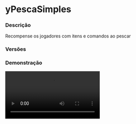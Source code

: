 # yPescaSimples
<secondary-label ref="rankup"/>

### Descrição
Recompense os jogadores com itens e comandos ao pescar

### Versões
<secondary-label ref="1.8"/>
<secondary-label ref="1.9"/>
<secondary-label ref="1.10"/>
<secondary-label ref="1.11"/>
<secondary-label ref="1.12"/>
<secondary-label ref="1.13"/>
<secondary-label ref="1.14"/>
<secondary-label ref="1.15"/>
<secondary-label ref="1.16"/>
<secondary-label ref="1.17"/>
<secondary-label ref="1.18"/>
<secondary-label ref="1.19"/>
<secondary-label ref="1.20"/>
<secondary-label ref="1.21"/>

### Demonstração
<video src="//www.youtube.com/watch?v=MaYkr59Ta2Q"/>


<chapter title="Comandos" id="commands" collapsible="true">
<code-block lang="plain text">/simplepesca - Abre o menu principal
/simplepesca ajuda - Envia a mensagem de ajuda
/simplepesca desbugar - Desbugar uma vara
/simplepesca setloc - Setar o local da pesca
/simplepesca givevara - Dar uma vara de pesca à um jogador.
/simplepesca givebooster - Dar um booster à um jogador.
/simplepesca setnpc - Setar o local do NPC.
/simplepesca delnpc - Deleta o local do NPC.</code-block>
</chapter>

<chapter title="Permissões" id="permissions" collapsible="true">
<code-block lang="plain text">ysimplepesca.usar - Permissão para o /simplepescaysimplepesca.ajuda - Permissão para o /simplepesca ajudaysimplepesca.admin - Permissão para o /simplepesca desbugar, /simplepesca givevara, /simplepesca setloc, /simplepesca setnpc, /simplepesca delnpc, /simplepesca giveboosterysimplepesca.afkbypass - Permissão para não ser detectado no anti - afk</code-block>
</chapter>

## Placeholders
<primary-label ref="placeholders"/>

Aqui estão as placeholders disponíveis para utilização com este plugin. Consulte-as para entender como utilizá-las corretamente.

<code-block lang="plain text" ignore-vars="true">
%ysimplepesca_pescados% - Retorna formatado (1K, 1000,00...)
%ysimplepesca_pescados_raw% - &nbsp;Retorna o valor double sem formatação (1.0, 2.0...)
%ysimplepesca_pescados_rodada% - &nbsp;Retorna o valor de recompensas da última vez que começou a pescar, formatado.
%ysimplepesca_pescados_rodada_raw% - Retorna o valor de recompensas da última vez que começou a pescar, sem formatação.
</code-block>

## Configuração
<primary-label ref="config"/>
Confira os arquivos de configuração deste plugin e revise os detalhes para garantir uma implementação correta.

<chapter title="Arquivos de Configuração" collapsible="true">
<chapter title="Estrutura do diretório" collapsible="false">
<code-block lang="plain text" ignore-vars="true">
Estrutura do diretório:
└── yPescaSimples/
    ├── menus/
    │    ├── preview.yml
    │    ├── principal.yml
    │    └── top.yml
    ├── boosters.yml
    ├── config.yml
    ├── niveis.yml
    └── recompensas.yml
</code-block>
</chapter>

<chapter title="menus" collapsible="true">
<chapter title="preview.yml" collapsible="true">
<code-block lang="yaml" ignore-vars="true">
<![CDATA[
Nome: '&8Pesca - Recompensas'
Tamanho: 54
Slots: [10, 11, 12, 13, 14, 15, 16, 19, 20, 21, 22, 23, 24, 25, 28, 29, 30, 31, 32, 33, 34, 37, 38, 39, 40, 41, 42, 43]
BackSlot: 45
VoltarSlot: 9
ProximoSlot: 17
]]>
</code-block>
</chapter>

<chapter title="principal.yml" collapsible="true">
<code-block lang="yaml" ignore-vars="true">
<![CDATA[
Nome: '&8Pesca principal'
Tamanho: 27
Itens:
  Vara:
    Slot: 10
    CustomSkull: false
    URL: ''
    ID: 346
    Data: 0
    Glow: true
    Name: '&aVara de pesca'
    Lore:
      - '&7Clique para pegar sua vara de pesca.'
  Local:
    Slot: 12
    CustomSkull: true
    URL: 'http://textures.minecraft.net/texture/4528ed45802400f465b5c4e3a6b7a9f2b6a5b3d478b6fd84925cc5d988391c7d'
    ID: 0
    Data: 0
    Glow: true
    Name: '&aMundo pesca'
    Lore:
      - '&7Clique para ir ao mundo da pesca.'
  Top:
    Slot: 14
    CustomSkull: true
    URL: 'http://textures.minecraft.net/texture/15a7ee9a86de203674a93b570bc8992e500363dd32f2b9813daaeeabccf92151'
    ID: 0
    Data: 0
    Glow: true
    Name: '&aTOP'
    Lore:
      - '&7Clique para o top pescadores.'
  Booster sim:
    Slot: 16
    CustomSkull: false
    URL: ''
    ID: 384
    Data: 0
    Glow: true
    Name: '&aBooster'
    Lore:
      - ''
      - '&fBônus: &a{bonus}%&f.'
      - '&fDuração: &b{tempo}&f.'
      - ''
  Booster nao:
    Slot: 16
    CustomSkull: false
    URL: ''
    ID: 374
    Data: 0
    Glow: true
    Name: '&cBooster'
    Lore:
      - '&cVocê não possui nenhum booster ativo.'

## CASO QUEIRA CRIAR OUTROS ITENS PARA ENFEITAR TEU MENU, ABAIXO DE ITENS: -> TOP:, COPIE E COLE E MUDE O NOME E AS INFORMAÇÕES :)
]]>
</code-block>
</chapter>

<chapter title="top.yml" collapsible="true">
<code-block lang="yaml" ignore-vars="true">
<![CDATA[
Nome: '&8TOP Pesca'
Tamanho: 45
Slots: [10, 11, 12, 13, 14, 15, 16]
BackSlot: 30

Item:
   Name: '&7#&f{pos} - &e{player}'
   Lore:
   - ''
   - '&fPescados: &6{pescados}'
   - '&fPosição: &6{pos}'
   - ''

Item p:
   Slot: 32
   Name: '&7#&f{pos} - &aVocê &7({player})'
   Lore:
   - ''
   - '&fPescados: &6{pescados}'
   - '&fPosição: &6{pos}'
   - ''
]]>
</code-block>
</chapter>

</chapter>

<chapter title="boosters.yml" collapsible="true">
<code-block lang="yaml" ignore-vars="true">
<![CDATA[
Boosters:
   Booster1:
      Tempo: 60 #em segundos
      Bonus: 10.0 #porcentagem a mais
]]>
</code-block>
</chapter>

<chapter title="config.yml" collapsible="true">
<code-block lang="yaml" ignore-vars="true">
<![CDATA[
Database:
 Tipo: SQLITE #Tipos: MYSQL, SQLITE, MYSQL_FAST
 IP: localhost:3306
 DB: test
 User: admin
 Pass: ''
 Debug: true

# Comandos e aliases do plugin
Comando:
 Comando: 'simplepesca'
 Aliases: []

# Opcoes de configuração do NPC
NPC:
 ID: 923284
 Skin: 'TheThunderGod063'
 Holograma:
  Altura: 3.1
  Holograma:
   - '&6Pesca'
   - '&7Veja as informações da pesca.'

# Configurações gerais
Opcoes:
 Tempo pesca: 10 # Tempo para recompensar o jogador (em segundos)
 Raio agua: 10 # Raio de checagem de click na água
 # Verificar se há água por perto na task da pesca
 # pode gerar lag
 Verificar agua: false
 # Mundos onde a pesca é permitida
 Mundos permitidos:
 - 'world'

# Opções de compra
Compra:
 Preco: 100.0
 Mensagem: '&c&lERRO! &cVocê não &7100 &cem coins.'

# Formatar a lore da vara de pesca
# se estiver ativado ficará: 1K, 2K ...
Formatar vara: true

# Delay para comprar/pegar varas
Delay vara: 10 # Segundos

# Defina a NBTTAG das varas para caso queira resetá-las
NBTTag: 'ySimplePesca-Vara'

# Permissão para poder pescar
# deixe '' para não usar
Pescar perm: ''

# Sistema de anti-afk
Antiafk:
 Ativar: true
 Maximo rodadas: 5 # Irá pescar 2 vezes (tempo pesca * 2), ou seja, 20 segundos.

# Mensagens do plugin
Mensagens:
 Permissao: '&c&lERRO! &cVocê não tem permissão para fazer isto.'
 Permissao pescar: '&cVocê não tem permissão para pescar.'
 Setado: '&aNPC da pesca setado com sucesso.'
 Removido: '&aNPC da pesca removido com sucesso'
 Nao setado: '&cO NPC não está setado.'
 Nao cadastrada: '&c&lERRO! &cSua vara de pesca não está cadastrada.'
 Recebeu: '&a&lINFORMATIVO! &aVocê recebeu uma vara de pesca.'
 Desativado automaticamente: '&a&lINFORMATIVO! &aVocê parou de pescar por conta do Anti-AFK.'
 Delay: '&c&lERRO! &cAguarde &e{time} &cpara adquirir uma vara novamente.'
 Local nulo: '&c&lERRO! &cO local ainda não foi setado.'
 Teleportado: '&a&lSUCESSO! &aTeleportado para o mundo pesca.'
 # Deixe : '' para não usar.
 # Enviada o no actionbar
 # Disponível: {recompensas_rodadas} para puxar as que ele pescou em uma rodada de pesca.
 Pescando: '&aVocê está pescando... Recompensas pescadas: &c{recompensas}&a.'
 # Title que irá enviar quando começar a pesca
 # deixe : '' para não usar
 Comecou title: '&ePesca<nl>&aVocê começou a pescar'
 # Title que irá enviar quando paror de pesca
 # deixe : '' para não usar
 Parou title: '&ePesca<nl>&cVocê parou de pescar'
 Nao encontrado: '&cEste jogador não foi encontrado.'
 Nao e numero: '&cO argumento não é um número.'
 Booster recebeu: '&aVocê recebeu &7{quantia} &a booster(s) de drops.'
 Booster deu: '&aVocê deu &7{quantia} &a booster(s) de drops para o jogador &7{player}&a.'
 Acabou booster: '&cSeu booster de drops acabou.'
 Ja esta booster: '&cVocê já está usando um booster.'
 Ativou booster: '&aVocê ativou um booster de drops. Multiplicador: &e{bonus}&a. Tempo: &e{tempo}&a.'
 Comecou:
 - ''
 - '&a&lINFORMATIVO: &aVocê começou a pescar!'
 - ''
 Parou:
 - ''
 - '&c&lINFORMATIVO: &cVocê parou de pescar!'
 - ''
 Ajuda:
 - ''
 - '&bComandos disponíveis:'
 - '&b-> /simplepesca &7- &fAbre o menu principal'
 - '&b-> /simplepesca setnpc &7- &fSeta o local do NPC'
 - '&b-> /simplepesca delnpc &7- &fDeleta o local do NPC'
 - '&b-> /simplepesca setloc &7- &fSeta o local da pesca'
 - '&b-> /simplepesca givevara &7- &fDá uma vara para um jogador'
 - '&b-> /simplepesca givebooster &7- &fDá um booster para um jogador'
 - ''

Booster:
 CustomSkull: false
 URL: ''
 ID: 384
 Data: 0
 Glow: true
 Name: '&aBônus de pesca'
 Lore:
  - ''
  - '&aTempo: &e{tempo}'
  - '&aPorcentagem: &e{bonus}%'
  - ''

# Configurações da recompensa
Ganhar recompensa:
 Passar todas: true #tentar givar todas as recompensas, mesmo quando ele já ganhar 1
 Msgs:
  Actionbar:
   Ativar: true
   Msg: '&aVocê pescou uma recompensa.'
  Title:
   Ativar: true
   Title: '&aRecompensa encontrada'
   Subtitle: '&epescando.'
  Chat:
   Ativar: true
   Msg:
   - ''
   - '&aVocê encontrou uma recompensa pescando.'
   - ''

# Opções da evolução
Evoluiu:
 Msgs:
  Actionbar:
   Ativar: true
   Msg: '&aVocê evoluiu o nível da tua vara de pesca.'
  Title:
   Ativar: true
   Title: '&aVara de pesca'
   Subtitle: '&eevoluída!'
  Chat:
   Ativar: true
   Msg:
   - ''
   - '&aVocê evoluiu o nível da vara de pesca.'
   - ''

# Configuração da vara de pesca
Vara:
 Glow: false
 Name: '&eVara de Pesca &7(Nível {nivel})'
 Lore:
 - '&eEXP: &a{tem}&7/&c{precisa}'
 - ''
 - '&7Clique com botão shift+direito para ver as'
 - '&7possíveis recompensas.'

# Setas dos menus
Setas:
 Voltar:
  CustomSkull: false
  URL: ''
  ID: 262
  Data: 0
  Glow: true
  Name: '&cVoltar'
  Lore:
  - '&7Clique para voltar ao menu ou página anterior.'
 Proximo:
  CustomSkull: false
  URL: ''
  ID: 262
  Data: 0
  Glow: true
  Name: '&aPróxima'
  Lore:
  - '&7Clique para ir à próxima página.'

# Local do npc (NÃO MEXER AQUI)
Local: 'none'
]]>
</code-block>
</chapter>

<chapter title="niveis.yml" collapsible="true">
<code-block lang="yaml" ignore-vars="true">
<![CDATA[
Niveis:
   nivel1:
      # A ordem das varas começa em 0
      Ordem: 0
      # Preco para evoluir para esse nivel
      XP: 0.0
      # XP do AuraSkills que será dado ao pescar
      AuraSkills-XP: 1.0
      # Habilitar aparecer no menu de preview
      Preview: false
      # Recompensas cadastradas
      # Chance,recompensa-xp
      Recompensas:
      - '100.0,Reco1-10.0'
      - '50.0,Reco2-20.0'
   nivel2:
      Ordem: 1
      XP: 70.0
      AuraSkills-XP: 1.0
      Preview: true
      Recompensas:
      - '100.0,Reco2-40.0'
]]>
</code-block>
</chapter>

<chapter title="recompensas.yml" collapsible="true">
<code-block lang="yaml" ignore-vars="true">
<![CDATA[
Recompensas:
   Reco1:
      Preview:
         CustomSkull: false
         URL: ''
         ID: 1
         Data: 0
         Glow: true
         Name: '&8Pedra'
         Amount: 64
         Lore:
         - ''
         - '&aTu vais ganhar uma pedra.'
         - ''
         Enchants: #se não desejar, deixe assim:
         - ''
      Item: #se o ( Command -> Use ) tiver true, isso não vai funcionar
         CustomSkull: false
         URL: ''
         ID: 1
         Data: 0
         Glow: true
         Name: '&8Pedra'
         Amount: 64
         Lore:
         - ''
         - '&aTu ganhou uma pedra.'
         - ''
         Enchants: #se não desejar, deixe assim:
         - ''
      Command:
         Use: false
         List: #se o ( Use ) tiver false, isso não funcionar.
         - 'give {player} stone 1'
   Reco2:
      Preview:
         CustomSkull: false
         URL: ''
         ID: 1
         Data: 0
         Glow: true
         Name: '&8Pedra'
         Amount: 64
         Lore:
         - ''
         - '&aTu vais ganhar uma pedra 2.'
         - ''
         Enchants: #se não desejar, deixe assim:
         - ''
      Item: #se o ( Command -> Use ) tiver true, isso não vai funcionar
         CustomSkull: false
         URL: ''
         ID: 1
         Data: 0
         Glow: true
         Name: '&8Pedra'
         Amount: 64
         Lore:
         - ''
         - '&aTu ganhou uma pedra 2.'
         - ''
         Enchants: #se não desejar, deixe assim:
         - ''
      Command:
         Use: true
         List: #se o ( Use ) tiver false, isso não funcionar.
         - 'give {player} stone 1'
]]>
</code-block>
</chapter>

</chapter>


## Erros comuns
<primary-label ref="errors"/>

Antes de configurar o plugin, revise os pontos listados aqui para evitar problemas frequentes durante a configuração.

<seealso style="cards">
    <category ref="wrs">
        <a href="yplugins.md"></a>        <a href="https://ystoreplugins.com.br/plugins/detalhes/33-yPescaSimples">Site do plugin yPescaSimples</a>
    </category>
</seealso>